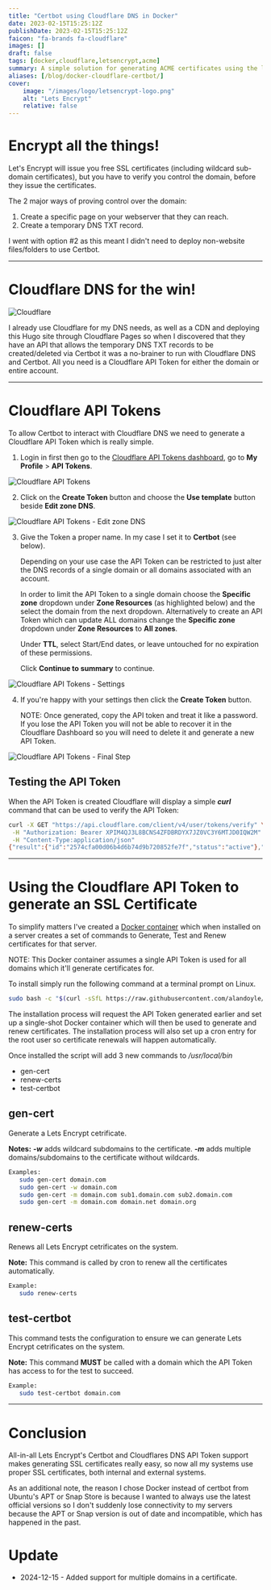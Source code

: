 ```yaml
---
title: "Certbot using Cloudflare DNS in Docker"
date: 2023-02-15T15:25:12Z
publishDate: 2023-02-15T15:25:12Z
faicon: "fa-brands fa-cloudflare"
images: []
draft: false
tags: [docker,cloudflare,letsencrypt,acme]
summary: A simple solution for generating ACME certificates using the latest version of Certbot.
aliases: [/blog/docker-cloudflare-certbot/]
cover:
    image: "/images/logo/letsencrypt-logo.png"
    alt: "Lets Encrypt"
    relative: false
---
```


# Encrypt all the things!

Let's Encrypt will issue you free SSL certificates (including wildcard sub-domain certificates), but you have to verify you control the domain, before they issue the certificates.

The 2 major ways of proving control over the domain:

1. Create a specific page on your webserver that they can reach.
2. Create a temporary DNS TXT record.

I went with option #2 as this meant I didn't need to deploy non-website files/folders to use Certbot.

---

# Cloudflare DNS for the win!

![Cloudflare](/images/blog/CF_logo_horizontal_blktype.png)

I already use Cloudflare for my DNS needs, as well as a CDN and deploying this Hugo site through Cloudflare Pages so when I discovered that they have an API that allows the temporary DNS TXT records to be created/deleted via Certbot it was a no-brainer to run with Cloudflare DNS and Certbot. All you need is a Cloudflare API Token for either the domain or entire account.

---

# Cloudflare API Tokens

To allow Certbot to interact with Cloudflare DNS we need to generate a Cloudflare API Token which is really simple.

1. Login in first then go to the [Cloudflare API Tokens dashboard](https://dash.cloudflare.com/profile/api-tokens/), go to **My Profile** > **API Tokens**.

![Cloudflare API Tokens](/images/blog/cloudflare-api-tokens.jpg)

2. Click on the **Create Token** button and choose the **Use template** button beside **Edit zone DNS**.

![Cloudflare API Tokens - Edit zone DNS](/images/blog/cloudflare-api-tokens-edit-zone-dns.jpg)

3. Give the Token a proper name. In my case I set it to **Certbot** (see below).

   Depending on your use case the API Token can be restricted to just alter the DNS records of a single domain or all domains associated with an account.

   In order to limit the API Token to a single domain choose the **Specific zone** dropdown under **Zone Resources** (as highlighted below) and the select the domain from the next dropdown. Alternatively to create an API Token which can update ALL domains change the **Specific zone** dropdown under **Zone Resources** to **All zones**.

   Under **TTL**, select Start/End dates, or leave untouched for no expiration of these permissions.

   Click **Continue to summary** to continue.

![Cloudflare API Tokens - Settings](/images/blog/cloudflare-api-tokens-settings.jpg)

4. If you're happy with your settings then click the **Create Token** button.

   NOTE: Once generated, copy the API token and treat it like a password. If you lose the API Token you will not be able to recover it in the Cloudflare Dashboard so you will need to delete it and generate a new API Token.

![Cloudflare API Tokens - Final Step](/images/blog/cloudflare-api-tokens-final-step.jpg)

## Testing the API Token

When the API Token is created Cloudflare will display a simple ***curl*** command that can be used to verify the API Token:

```bash
curl -X GET "https://api.cloudflare.com/client/v4/user/tokens/verify" \
 -H "Authorization: Bearer XPIM4QJ3L8BCNS4ZFDBRDYX7JZ0VC3Y6MTJD0IQW2M" \
 -H "Content-Type:application/json"
{"result":{"id":"2574cfa00d06b4d6b74d9b720852fe7f","status":"active"},"success":true,"errors":[],"messages":[{"code":10000,"message":"This API Token is valid and active","type":null}]}
```

---

# Using the Cloudflare API Token to generate an SSL Certificate

To simplify matters I've created a [Docker container](https://github.com/alandoyle/docker-cloudflare-certbot) which when installed on a server creates a set of commands to Generate, Test and Renew certificates for that server.

NOTE: This Docker container assumes a single API Token is used for all domains which it'll generate certificates for.

To install simply run the following command at a terminal prompt on Linux.

```bash
sudo bash -c "$(curl -sSfL https://raw.githubusercontent.com/alandoyle/docker-cloudflare-certbot/main/install)"
```

The installation process will request the API Token generated earlier and set up a single-shot Docker container which will then be used to generate and renew certificates. The installation process will also set up a cron entry for the root user so certificate renewals will happen automatically.

Once installed the script will add 3 new commands to */usr/local/bin*

  - gen-cert
  - renew-certs
  - test-certbot

## gen-cert

Generate a Lets Encrypt cetrificate.

**Notes:**
***-w*** adds wildcard subdomains to the certificate.
***-m*** adds multiple domains/subdomains to the certificate without wildcards.

```bash
Examples:
   sudo gen-cert domain.com
   sudo gen-cert -w domain.com
   sudo gen-cert -m domain.com sub1.domain.com sub2.domain.com
   sudo gen-cert -m domain.com domain.net domain.org
```

## renew-certs

Renews all Lets Encrypt cetrificates on the system.

**Note:** This command is called by cron to renew all the certificates automatically.

```bash
Example:
   sudo renew-certs
```

## test-certbot

This command tests the configuration to ensure we can generate Lets Encrypt cetrificates on the system.

**Note:** This command **MUST** be called with a domain which the API Token has access to for the test to succeed.


```bash
Example:
   sudo test-certbot domain.com
```

---

# Conclusion

All-in-all Lets Encrypt's Certbot and Cloudflares DNS API Token support makes generating SSL certificates really easy, so now all my systems use proper SSL certificates, both internal and external systems.

As an additional note, the reason I chose Docker instead of certbot from Ubuntu's APT or Snap Store is because I wanted to always use the latest official versions so I don't suddenly lose connectivity to my servers because the APT or Snap version is out of date and incompatible, which has happened in the past.

# Update

  - 2024-12-15 - Added support for multiple domains in a certificate.
